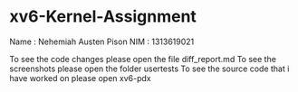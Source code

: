 # xv6-Kernel-Assignment


Name : Nehemiah Austen Pison
NIM : 1313619021

To see the code changes please open the file diff_report.md
To see the screenshots please open the folder usertests
To see the source code that i have worked on please open xv6-pdx
